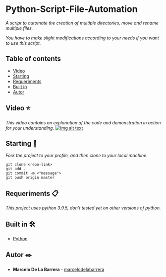 # Python-Script-File-Automation

_A script to automate the creation of multiple directories, move and rename multiple files._

_You have to make slight modifications according to your needs if you want to use this script._

## Table of contents

- [Video](#Video-)
- [Starting](#starting-)
- [Requeriments](#requeriments-)
- [Built in](#built-in-%EF%B8%8F)
- [Autor](#autor-%EF%B8%8F)

## Video ⭐

_This video contains an explanation of the code and demonstration in action for your understanding._
[![Img alt text](https://img.youtube.com/vi/Vi5HGvDERmk/0.jpg)](https://www.youtube.com/watch?v=Vi5HGvDERmk)

## Starting 🚀

_Fork the project to your profile, and then clone to your local machine._

```
git clone <repo-link>
git add .
git commit -m <"message">
git push origin master
```

## Requeriments 📋

_This project uses python 3.9.5, don't tested yet on other versions of python._

## Built in 🛠️

- [Python](https://www.python.org/)

## Autor ✒️

- **Marcelo De La Barrera** - [marcelodelabarrera](https://github.com/marcelodelabarrera)
